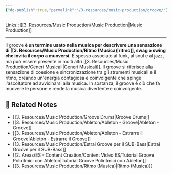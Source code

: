 ```yaml
---
{"dg-publish":true,"permalink":"/3-resources/music-production/groove/"}
---
```


Links:: [[3. Resources/Music Production/Music Production\|Music Production]]

---
Il groove **è un termine usato nella musica per descrivere una sensazione di [[3. Resources/Music Production/Ritmo (Musica)\|ritmo]], swag o swing che invita il corpo a muoversi.** È spesso associato al funk, al soul e al jazz, ma può essere presente in molti altri [[3. Resources/Music Production/Generi Musicali\|Generi Musicali]]. Il groove si riferisce alla sensazione di coesione e sincronizzazione tra gli strumenti musicali e il ritmo, creando un'energia contagiosa e coinvolgente che spinge l'ascoltatore ad avvicinarsi alla musica. In sostanza, il groove è ciò che fa muovere le persone e rende la musica divertente e coinvolgente.



## 🔗 Related Notes

- [[3. Resources/Music Production/Groove Drums\|Groove Drums]]
- [[3. Resources/Music Production/Ableton/Ableton - Groove\|Ableton - Groove]]
- [[3. Resources/Music Production/Ableton/Ableton - Estrarre il Groove\|Ableton - Estrarre il Groove]]
- [[3. Resources/Music Production/Estrai Groove per il SUB-Bass\|Estrai Groove per il SUB-Bass]]
- [[2. Areas/ES - Content Creation/Content Video ES/Tutorial Groove Poliritmici con Ableton\|Tutorial Groove Poliritmici con Ableton]]
- [[3. Resources/Music Production/Ritmo (Musica)\|Ritmo (Musica)]]


